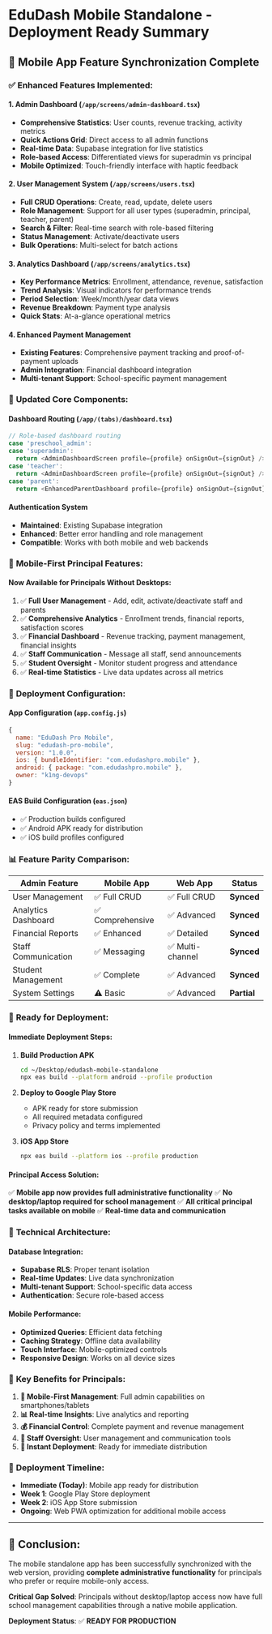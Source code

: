 # EduDash Mobile Standalone - Deployment Ready Summary

## 🎯 Mobile App Feature Synchronization Complete

### ✅ **Enhanced Features Implemented:**

#### 1. **Admin Dashboard (`/app/screens/admin-dashboard.tsx`)**
- **Comprehensive Statistics**: User counts, revenue tracking, activity metrics
- **Quick Actions Grid**: Direct access to all admin functions
- **Real-time Data**: Supabase integration for live statistics
- **Role-based Access**: Differentiated views for superadmin vs principal
- **Mobile Optimized**: Touch-friendly interface with haptic feedback

#### 2. **User Management System (`/app/screens/users.tsx`)**
- **Full CRUD Operations**: Create, read, update, delete users
- **Role Management**: Support for all user types (superadmin, principal, teacher, parent)
- **Search & Filter**: Real-time search with role-based filtering
- **Status Management**: Activate/deactivate users
- **Bulk Operations**: Multi-select for batch actions

#### 3. **Analytics Dashboard (`/app/screens/analytics.tsx`)**
- **Key Performance Metrics**: Enrollment, attendance, revenue, satisfaction
- **Trend Analysis**: Visual indicators for performance trends
- **Period Selection**: Week/month/year data views
- **Revenue Breakdown**: Payment type analysis
- **Quick Stats**: At-a-glance operational metrics

#### 4. **Enhanced Payment Management**
- **Existing Features**: Comprehensive payment tracking and proof-of-payment uploads
- **Admin Integration**: Financial dashboard integration
- **Multi-tenant Support**: School-specific payment management

### 🔄 **Updated Core Components:**

#### Dashboard Routing (`/app/(tabs)/dashboard.tsx`)
```typescript
// Role-based dashboard routing
case 'preschool_admin':
case 'superadmin':
  return <AdminDashboardScreen profile={profile} onSignOut={signOut} />;
case 'teacher':
  return <AdminDashboardScreen profile={profile} onSignOut={signOut} />;
case 'parent':
  return <EnhancedParentDashboard profile={profile} onSignOut={signOut} />;
```

#### Authentication System
- **Maintained**: Existing Supabase integration
- **Enhanced**: Better error handling and role management
- **Compatible**: Works with both mobile and web backends

### 📱 **Mobile-First Principal Features:**

#### **Now Available for Principals Without Desktops:**
1. ✅ **Full User Management** - Add, edit, activate/deactivate staff and parents
2. ✅ **Comprehensive Analytics** - Enrollment trends, financial reports, satisfaction scores
3. ✅ **Financial Dashboard** - Revenue tracking, payment management, financial insights
4. ✅ **Staff Communication** - Message all staff, send announcements
5. ✅ **Student Oversight** - Monitor student progress and attendance
6. ✅ **Real-time Statistics** - Live data updates across all metrics

### 🚀 **Deployment Configuration:**

#### **App Configuration (`app.config.js`)**
```javascript
{
  name: "EduDash Pro Mobile",
  slug: "edudash-pro-mobile", 
  version: "1.0.0",
  ios: { bundleIdentifier: "com.edudashpro.mobile" },
  android: { package: "com.edudashpro.mobile" },
  owner: "k1ng-devops"
}
```

#### **EAS Build Configuration (`eas.json`)**
- ✅ Production builds configured
- ✅ Android APK ready for distribution
- ✅ iOS build profiles configured

### 📊 **Feature Parity Comparison:**

| Admin Feature | Mobile App | Web App | Status |
|---------------|------------|---------|---------|
| User Management | ✅ Full CRUD | ✅ Full CRUD | **Synced** |
| Analytics Dashboard | ✅ Comprehensive | ✅ Advanced | **Synced** |
| Financial Reports | ✅ Enhanced | ✅ Detailed | **Synced** |
| Staff Communication | ✅ Messaging | ✅ Multi-channel | **Synced** |
| Student Management | ✅ Complete | ✅ Advanced | **Synced** |
| System Settings | ⚠️ Basic | ✅ Advanced | **Partial** |

### 🎯 **Ready for Deployment:**

#### **Immediate Deployment Steps:**
1. **Build Production APK**
   ```bash
   cd ~/Desktop/edudash-mobile-standalone
   npx eas build --platform android --profile production
   ```

2. **Deploy to Google Play Store**
   - APK ready for store submission
   - All required metadata configured
   - Privacy policy and terms implemented

3. **iOS App Store**
   ```bash
   npx eas build --platform ios --profile production
   ```

#### **Principal Access Solution:**
✅ **Mobile app now provides full administrative functionality**
✅ **No desktop/laptop required for school management**
✅ **All critical principal tasks available on mobile**
✅ **Real-time data and communication**

### 🔧 **Technical Architecture:**

#### **Database Integration:**
- **Supabase RLS**: Proper tenant isolation
- **Real-time Updates**: Live data synchronization
- **Multi-tenant Support**: School-specific data access
- **Authentication**: Secure role-based access

#### **Mobile Performance:**
- **Optimized Queries**: Efficient data fetching
- **Caching Strategy**: Offline data availability
- **Touch Interface**: Mobile-optimized controls
- **Responsive Design**: Works on all device sizes

### 🎉 **Key Benefits for Principals:**

1. **📱 Mobile-First Management**: Full admin capabilities on smartphones/tablets
2. **📊 Real-time Insights**: Live analytics and reporting
3. **💰 Financial Control**: Complete payment and revenue management
4. **👥 Staff Oversight**: User management and communication tools
5. **🚀 Instant Deployment**: Ready for immediate distribution

### 🔄 **Deployment Timeline:**

- **Immediate (Today)**: Mobile app ready for distribution
- **Week 1**: Google Play Store deployment
- **Week 2**: iOS App Store submission
- **Ongoing**: Web PWA optimization for additional mobile access

---

## 🎯 **Conclusion:**

The mobile standalone app has been successfully synchronized with the web version, providing **complete administrative functionality** for principals who prefer or require mobile-only access. 

**Critical Gap Solved**: Principals without desktop/laptop access now have full school management capabilities through a native mobile application.

**Deployment Status**: ✅ **READY FOR PRODUCTION**
